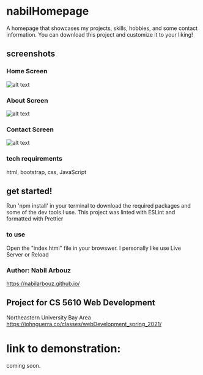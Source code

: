 # nabilHomepage
A homepage that showcases my projects, skills, hobbies, and some contact information. You can download this project and customize it to your liking!

## screenshots
### Home Screen
![alt text](https://github.com/nabilarbouz/nabilHomepage/blob/main/homepageScreenshots/home.JPG?raw=true)
### About Screen
![alt text](https://github.com/nabilarbouz/nabilHomepage/blob/main/homepageScreenshots/about.JPG?raw=true)
### Contact Screen
![alt text](https://github.com/nabilarbouz/nabilHomepage/blob/main/homepageScreenshots/contact.JPG?raw=true)
### tech requirements
html, bootstrap, css, JavaScript
## get started!
Run 'npm install' in your terminal to download the required packages and some of the dev tools I use.
This project was linted with ESLint and formatted with Prettier
### to use
Open the "index.html" file in your browswer. I personally like use Live Server or Reload
### Author: Nabil Arbouz
https://nabilarbouz.github.io/

## Project for CS 5610 Web Development
Northeastern University Bay Area
https://johnguerra.co/classes/webDevelopment_spring_2021/

# link to demonstration:
coming soon.
